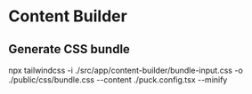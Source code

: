# Content Builder

## Generate CSS bundle
npx tailwindcss -i ./src/app/content-builder/bundle-input.css -o ./public/css/bundle.css --content ./puck.config.tsx --minify
